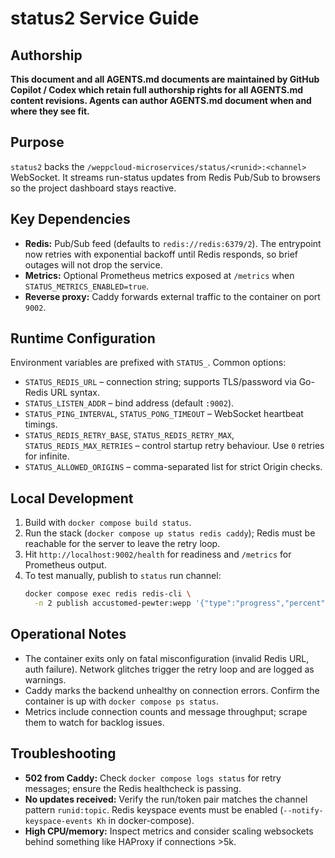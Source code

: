 # status2 Service Guide

## Authorship
**This document and all AGENTS.md documents are maintained by GitHub Copilot / Codex which retain full authorship rights for all AGENTS.md content revisions. Agents can author AGENTS.md document when and where they see fit.**

## Purpose
`status2` backs the `/weppcloud-microservices/status/<runid>:<channel>` WebSocket. It streams run-status updates from Redis Pub/Sub to browsers so the project dashboard stays reactive.

## Key Dependencies
- **Redis:** Pub/Sub feed (defaults to `redis://redis:6379/2`). The entrypoint now retries with exponential backoff until Redis responds, so brief outages will not drop the service.
- **Metrics:** Optional Prometheus metrics exposed at `/metrics` when `STATUS_METRICS_ENABLED=true`.
- **Reverse proxy:** Caddy forwards external traffic to the container on port `9002`.

## Runtime Configuration
Environment variables are prefixed with `STATUS_`. Common options:
- `STATUS_REDIS_URL` – connection string; supports TLS/password via Go-Redis URL syntax.
- `STATUS_LISTEN_ADDR` – bind address (default `:9002`).
- `STATUS_PING_INTERVAL`, `STATUS_PONG_TIMEOUT` – WebSocket heartbeat timings.
- `STATUS_REDIS_RETRY_BASE`, `STATUS_REDIS_RETRY_MAX`, `STATUS_REDIS_MAX_RETRIES` – control startup retry behaviour. Use `0` retries for infinite.
- `STATUS_ALLOWED_ORIGINS` – comma-separated list for strict Origin checks.

## Local Development
1. Build with `docker compose build status`.
2. Run the stack (`docker compose up status redis caddy`); Redis must be reachable for the server to leave the retry loop.
3. Hit `http://localhost:9002/health` for readiness and `/metrics` for Prometheus output.
4. To test manually, publish to `status` run channel:
   ```bash
   docker compose exec redis redis-cli \
     -n 2 publish accustomed-pewter:wepp '{"type":"progress","percent":10}'
   ```

## Operational Notes
- The container exits only on fatal misconfiguration (invalid Redis URL, auth failure). Network glitches trigger the retry loop and are logged as warnings.
- Caddy marks the backend unhealthy on connection errors. Confirm the container is up with `docker compose ps status`.
- Metrics include connection counts and message throughput; scrape them to watch for backlog issues.

## Troubleshooting
- **502 from Caddy:** Check `docker compose logs status` for retry messages; ensure the Redis healthcheck is passing.
- **No updates received:** Verify the run/token pair matches the channel pattern `runid:topic`. Redis keyspace events must be enabled (`--notify-keyspace-events Kh` in docker-compose).
- **High CPU/memory:** Inspect metrics and consider scaling websockets behind something like HAProxy if connections >5k.
